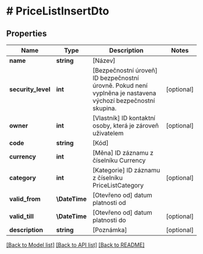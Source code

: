 # # PriceListInsertDto

## Properties

Name | Type | Description | Notes
------------ | ------------- | ------------- | -------------
**name** | **string** | [Název] |
**security_level** | **int** | [Bezpečnostní úroveň] ID bezpečnostní úrovně. Pokud není vyplněna je nastavena výchozí bezpečnostní skupina. | [optional]
**owner** | **int** | [Vlastník] ID kontaktní osoby, která je zároveň uživatelem | [optional]
**code** | **string** | [Kód] |
**currency** | **int** | [Měna] ID záznamu z číselníku Currency |
**category** | **int** | [Kategorie] ID záznamu z číselníku PriceListCategory | [optional]
**valid_from** | **\DateTime** | [Otevřeno od] datum platnosti od |
**valid_till** | **\DateTime** | [Otevřeno od] datum platnosti do | [optional]
**description** | **string** | [Poznámka] | [optional]

[[Back to Model list]](../../README.md#models) [[Back to API list]](../../README.md#endpoints) [[Back to README]](../../README.md)
